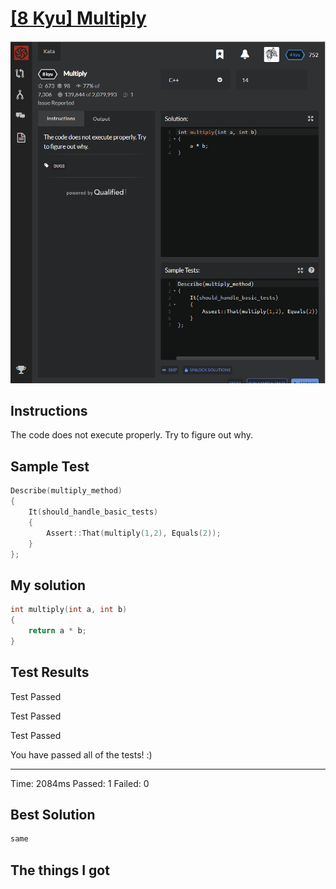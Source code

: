 # [[8 Kyu] Multiply](https://www.codewars.com/kata/50654ddff44f800200000004/train/cpp)

![image](./Problem.png)


## Instructions

The code does not execute properly. Try to figure out why.



## Sample Test

```c++
Describe(multiply_method)
{
    It(should_handle_basic_tests)
    {
        Assert::That(multiply(1,2), Equals(2));
    }
};
```



## My solution

```c++
int multiply(int a, int b)
{
    return a * b;
}
```



## Test Results

Test Passed

Test Passed

Test Passed

You have passed all of the tests! :)

---------

Time: 2084ms Passed: 1 Failed: 0



## Best Solution

```python
same
```



## The things I got

